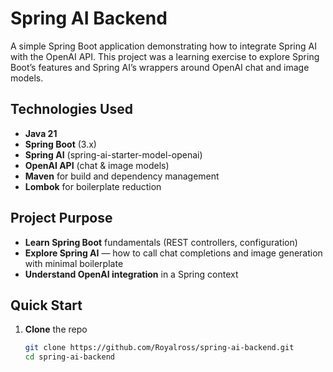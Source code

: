 # Spring AI Backend

A simple Spring Boot application demonstrating how to integrate Spring AI with the OpenAI API. This project was a learning exercise to explore Spring Boot’s features and Spring AI’s wrappers around OpenAI chat and image models.

## Technologies Used

- **Java 21**  
- **Spring Boot** (3.x)  
- **Spring AI** (spring-ai-starter-model-openai)  
- **OpenAI API** (chat & image models)  
- **Maven** for build and dependency management  
- **Lombok** for boilerplate reduction  

## Project Purpose

- **Learn Spring Boot** fundamentals (REST controllers, configuration)  
- **Explore Spring AI** — how to call chat completions and image generation with minimal boilerplate  
- **Understand OpenAI integration** in a Spring context  

## Quick Start

1. **Clone** the repo  
   ```bash
   git clone https://github.com/Royalross/spring-ai-backend.git
   cd spring-ai-backend

